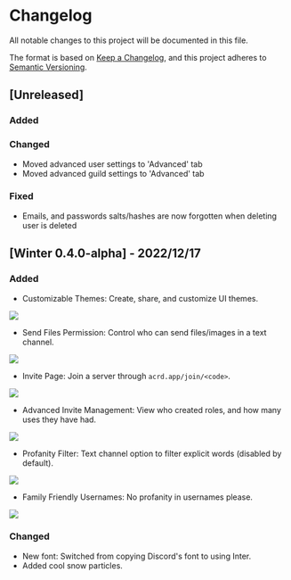 # Changelog

All notable changes to this project will be documented in this file.

The format is based on [Keep a Changelog](https://keepachangelog.com/en/1.0.0/),
and this project adheres to [Semantic Versioning](https://semver.org/spec/v2.0.0.html).

## [Unreleased]

### Added

### Changed
- Moved advanced user settings to 'Advanced' tab
- Moved advanced guild settings to 'Advanced' tab

### Fixed
- Emails, and passwords salts/hashes are now forgotten when deleting user is deleted

## [Winter 0.4.0-alpha] - 2022/12/17

### Added

- Customizable Themes: Create, share, and customize UI themes.

![](https://i.ibb.co/K0Bv04y/image.png)

- Send Files Permission: Control who can send files/images in a text channel.

![](https://i.ibb.co/BL4kYcK/image.png)

- Invite Page: Join a server through `acrd.app/join/<code>`.

![](https://i.ibb.co/TKPvY68/image.png)

- Advanced Invite Management: View who created roles, and how many uses they have had.

![](https://i.ibb.co/rxd6Q4K/image.png)

- Profanity Filter: Text channel option to filter explicit words (disabled by default).

![](https://i.ibb.co/9WTgp4v/image.png)

- Family Friendly Usernames: No profanity in usernames please.

![](https://i.ibb.co/KyWBgTn/image.png)

### Changed 
- New font: Switched from copying Discord's font to using Inter.
- Added cool snow particles.